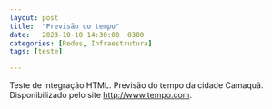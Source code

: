 ```yaml
---
layout: post
title:  "Previsão do tempo"
date:   2023-10-10 14:30:00 -0300
categories: [Redes, Infraestrutura]
tags: [teste]

---
```

Teste de integração HTML.
Previsão do tempo da cidade Camaquã. Disponibilizado pelo site <http://www.tempo.com>.
<div id="cont_3aef6cf93b28ce84c92b9931af0aeed5"><script type="text/javascript" async src="https://www.tempo.com/wid_loader/3aef6cf93b28ce84c92b9931af0aeed5"></script></div>
